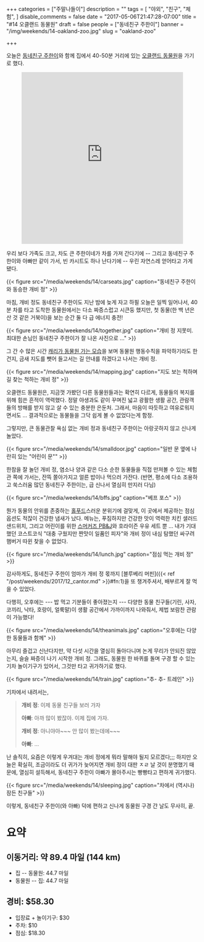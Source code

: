 +++
categories = ["주말나들이"]
description = ""
tags = [
    "야외",
    "친구",
    "체험",
]
disable_comments = false
date = "2017-05-06T21:47:28-07:00"
title = "#14 오클랜드 동물원"
draft = false
people = ["동네친구 주한이"]
banner = "/img/weekends/14-oakland-zoo.jpg"
slug = "oakland-zoo"

+++

오늘은 [동네친구 주한이](/people/동네친구-주한이)와 함께 집에서 40-50분 거리에
있는 [오클랜드 동물원](http://www.oaklandzoo.org/)을 가기로 했다.

<figure>
<iframe
src="https://www.google.com/maps/embed?pb=!1m18!1m12!1m3!1d202373.31294790687!2d-122.26635749311119!3d37.5766628465624!2m3!1f0!2f0!3f0!3m2!1i1024!2i768!4f13.1!3m3!1m2!1s0x808f8f126fe5f7e1%3A0xe47975f45ac47306!2sOakland+Zoo!5e0!3m2!1sen!2sus!4v1494133276054"
width="100%" height="450" frameborder="0" style="border:0"
allowfullscreen></iframe>
</figure>

우리 보다 가족도 크고, 차도 큰 주한이네가 차를 가져 간다기에 -- 그리고
동네친구 주한이와 아빠만 같이 가서,  빈 카시트도 하나 난다기에 -- 우린
자연스레 얻어타고 가게 됐다.

{{< figure
  src="/media/weekends/14/carseats.jpg"
  caption="동네친구 주한이와 동승한 개비 정" >}}

마침, 개비 정도 동네친구 주한이도 지난 밤에 늦게 자고 하필 오늘은 일찍
일어나서, 40분 차를 타고 도착한 동물원에서는 다소 짜증스럽고 시큰둥 했지만,
첫 동물(한 백 년은 산 것 같은 거북이)을 보는 순간 둘 다 급 에너지 충전!

{{< figure
  src="/media/weekends/14/together.jpg"
  caption="개비 정 지못미. 최대한 손님인 동네친구 주한이가 잘 나온 사진으로 …" >}}

그 간 수 많은 시간 [캐리가 동물원 가는
모습](https://www.youtube.com/watch?v=mLxHgAQwCyA&t=252s)을 보며 동물원
행동수칙을 파악하기라도 한 건지, 금새 지도를 뺏어 들고서는 길 안내를 하겠다고
나서는 개비 정.

{{< figure
  src="/media/weekends/14/mapping.jpg"
  caption="지도 보는 척하며 길 찾는 척하는 개비 정" >}}

오클랜드 동물원은, 지금껏 가봤던 다른 동물원들과는 확연히 다르게, 동물들의
복지를 위해 힘쓴 흔적이 역력했다. 정말 야생과도 같이 꾸며진 넓고 광활한 생활
공간, 관람객들의 방해를 받지 않고 살 수 있는 충분한 은둔처. 그래서, 마음이
따듯하고 여유로워지면서도 … 결과적으로는 동물들을 그닥 쉽게 볼 수 없었다는게
함정.

그렇지만, 큰 동물관찰 욕심 없는 개비 정과 동네친구 주한이는 아랑곳하지 않고
신나게 놀았다.

{{< figure
  src="/media/weekends/14/smalldoor.jpg"
  caption="일반 문 옆에 나란히 있는 \"어린이 문\"" >}}

한참을 잘 놀던 개비 정, 염소나 양과 같은 다소 순한 동물들을 직접 만져볼 수 있는
체험관 쪽에 가서는, 잔뜩 쫄아가지고 얼른 밥이나 먹으러 가잔다. (반면, 평소에
다소 조용하고 쑥스러움 많던 동네친구 주한이는, 급 신나서 열심히 만지러 다님)

{{< figure
  src="/media/weekends/14/bffs.jpg"
  caption="베프 포스" >}}

뭔가 동물의 안위를 존중하는 [홀푸드](http://www.wholefoodsmarket.com/)스러운
분위기에 걸맞게, 이 곳에서 제공하는 점심 옵션도 적잖이 건강한 냄새가 났다.
메뉴는, 푸짐하지만 건강한 맛이 역력한 치킨 샐러드 샌드위치, 그리고 어린이를
위한 [스머커즈
PB&J](http://www.smuckersuncrustables.com/products/peanut-butter-and-strawberry-jam-sandwich)와
호라이즌 우유 세트 뿐 … 내가 기대했던 코스트코식 "대충 구웠지만 짠맛이 일품인
피자"와 개비 정이 내심 탐했던 싸구려 햄버거 따윈 찾을 수 없었다.

{{< figure
  src="/media/weekends/14/lunch.jpg"
  caption="점심 먹는 개비 정" >}}

감사하게도, 동네친구 주한이 엄마가 개비 정 몫까지 [블루베리 머핀]({{< ref
"/post/weekends/2017/12_cantor.md" >}}#fn:1)을 또 챙겨주셔서, 배부르게 잘 먹을 수
있었다.

다행히, 오후에는 --- 밥 먹고 기분들이 좋아졌는지 --- 다양한 동물 친구들(기린,
사자, 코끼리, 낙타, 호랑이, 얼룩말)이 생활 공간에서 가까이까지 나와줘서, 제법
보람찬 관람이 가능했다!

{{< figure
  src="/media/weekends/14/theanimals.jpg"
  caption="오후에는 다양한 동물들과 함께" >}}

아무리 즐겁고 신난다지만, 약 다섯 시간을 열심히 돌아다니며 논게 무리가 안되진
않았는지, 슬슬 짜증이 나기 시작한 개비 정. 그래도, 동물원 한 바퀴를 돌며 구경
할 수 있는 기차 놀이기구가 있어서, 그것만 타고 귀가하기로 했다.

{{< figure
  src="/media/weekends/14/train.jpg"
  caption="추- 추- 트레인" >}}

기차에서 내려서는,

> **개비 정**: 이제 동물 친구들 보러 가자
>
> **아빠**: 아까 많이 봤잖아. 이제 집에 가자.
>
> **개비 정**: 아니야아~~~ 안 많이 봤는데에~~~
>
> **아빠**: …

난 솔직히, 요즘은 이렇게 우겨대는 개비 정에게 뭐라 말해야 될지 모르겠다;;;
하지만 오늘은 확실히, 조금이라도 더 귀가가 늦어지면 개비 정이 대판 ㅈㄹ 날 것이
분명했기 때문에, 열심히 설득해서, 동네친구 주한이 아빠가 몰아주시는 빵빵타고
편하게 귀가했다.

{{< figure
  src="/media/weekends/14/sleeping.jpg"
  caption="차에서 (역시나) 잠든 친구들" >}}

이렇게, 동네친구 주한이(와 아빠) 덕에 편하고 신나게 동물원 구경 간 날도 무사히, 끝.

# 요약

## 이동거리: 약 89.4 마일 (144 km)

- 집 -- 동물원: 44.7 마일
- 동물원 -- 집: 44.7 마일

## 경비: $58.30

- 입장료 + 놀이기구: $30
- 주차: $10
- 점심: $18.30
